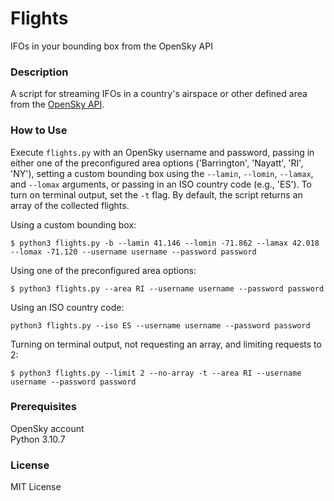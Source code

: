 # Flights

IFOs in your bounding box from the OpenSky API

### Description

A script for streaming IFOs in a country's airspace or other defined area from the 
[OpenSky API](https://openskynetwork.github.io/opensky-api/rest.html).

### How to Use

Execute `flights.py` with an OpenSky username and password, passing in either one
of the preconfigured area options ('Barrington', 'Nayatt', 'RI', 'NY'), setting 
a custom bounding box using the `--lamin`, `--lomin`, `--lamax`, and `--lomax` 
arguments, or passing in an ISO country code (e.g., 'ES'). To turn on terminal 
output, set the `-t` flag. By default, the script returns an array of the collected 
flights.

Using a custom bounding box:

```
$ python3 flights.py -b --lamin 41.146 --lomin -71.862 --lamax 42.018 --lomax -71.120 --username username --password password
```

Using one of the preconfigured area options:

```
$ python3 flights.py --area RI --username username --password password
```

Using an ISO country code:

```
python3 flights.py --iso ES --username username --password password
```

Turning on terminal output, not requesting an array, and limiting requests to 2:

```
$ python3 flights.py --limit 2 --no-array -t --area RI --username username --password password
```

### Prerequisites

OpenSky account  
Python 3.10.7

### License

MIT License


